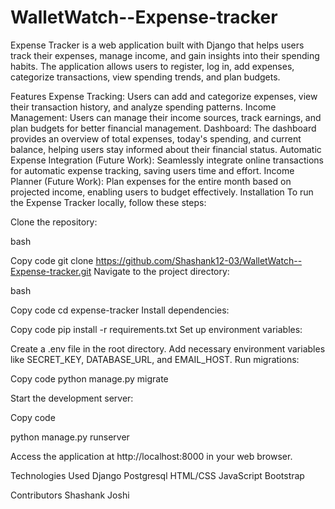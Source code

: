 # WalletWatch--Expense-tracker

Expense Tracker is a web application built with Django that helps users track their expenses, manage income, and gain insights into their spending habits. The application allows users to register, log in, add expenses, categorize transactions, view spending trends, and plan budgets.

Features
Expense Tracking: Users can add and categorize expenses, view their transaction history, and analyze spending patterns.
Income Management: Users can manage their income sources, track earnings, and plan budgets for better financial management.
Dashboard: The dashboard provides an overview of total expenses, today's spending, and current balance, helping users stay informed about their financial status.
Automatic Expense Integration (Future Work): Seamlessly integrate online transactions for automatic expense tracking, saving users time and effort.
Income Planner (Future Work): Plan expenses for the entire month based on projected income, enabling users to budget effectively.
Installation
To run the Expense Tracker locally, follow these steps:

Clone the repository:

bash

Copy code
git clone https://github.com/Shashank12-03/WalletWatch--Expense-tracker.git
Navigate to the project directory:

bash

Copy code
cd expense-tracker
Install dependencies:

Copy code
pip install -r requirements.txt
Set up environment variables:

Create a .env file in the root directory.
Add necessary environment variables like SECRET_KEY, DATABASE_URL, and EMAIL_HOST.
Run migrations:

Copy code
python manage.py migrate

Start the development server:

Copy code

python manage.py runserver

Access the application at http://localhost:8000 in your web browser.

Technologies Used
Django
Postgresql
HTML/CSS
JavaScript
Bootstrap

Contributors
Shashank Joshi
